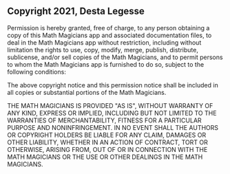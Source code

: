 ## Copyright 2021, Desta Legesse

Permission is hereby granted, free of charge, to any person obtaining a copy of this Math Magicians app and associated documentation files, to deal in the Math Magicians app without restriction, including without limitation the rights to use, copy, modify, merge, publish, distribute, sublicense, and/or sell copies of the Math Magicians, and to permit persons to whom the Math Magicians app is furnished to do so, subject to the following conditions:

The above copyright notice and this permission notice shall be included in all copies or substantial portions of the Math Magicians.

THE MATH MAGICIANS IS PROVIDED "AS IS", WITHOUT WARRANTY OF ANY KIND, EXPRESS OR IMPLIED, INCLUDING BUT NOT LIMITED TO THE WARRANTIES OF MERCHANTABILITY, FITNESS FOR A PARTICULAR PURPOSE AND NONINFRINGEMENT. IN NO EVENT SHALL THE AUTHORS OR COPYRIGHT HOLDERS BE LIABLE FOR ANY CLAIM, DAMAGES OR OTHER LIABILITY, WHETHER IN AN ACTION OF CONTRACT, TORT OR OTHERWISE, ARISING FROM, OUT OF OR IN CONNECTION WITH THE MATH MAGICIANS OR THE USE OR OTHER DEALINGS IN THE MATH MAGICIANS.
